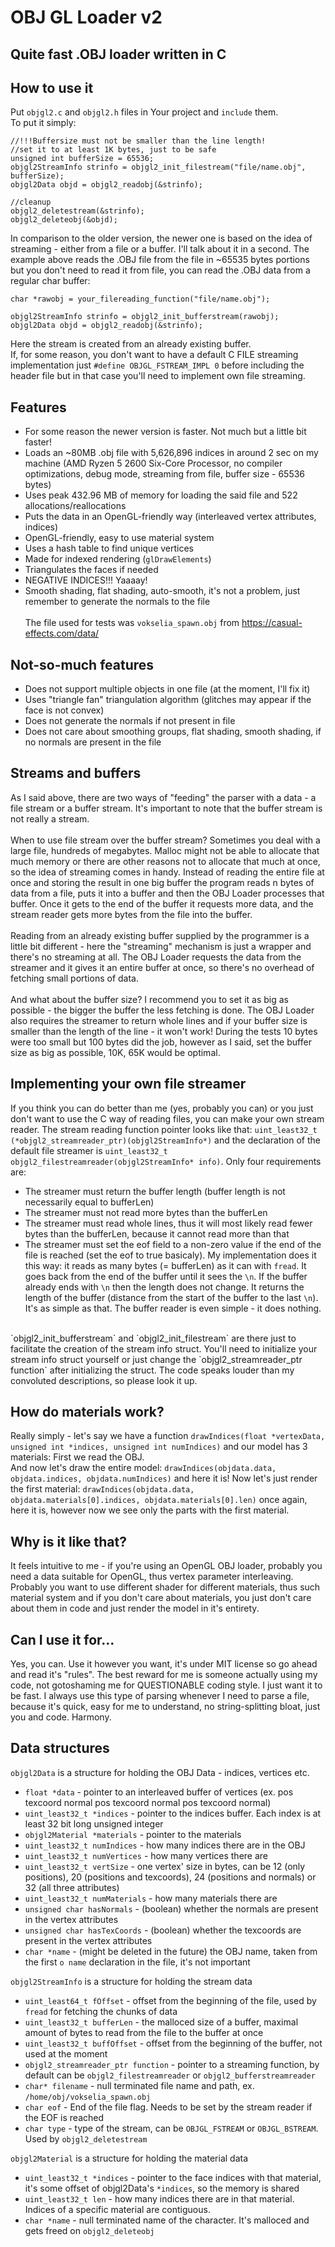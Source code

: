 # OBJ GL Loader v2
## Quite fast .OBJ loader written in C

## How to use it
Put ```objgl2.c``` and ```objgl2.h``` files in Your project and ```include``` them.
<br/>
To put it simply:
```
//!!!Buffersize must not be smaller than the line length!
//set it to at least 1K bytes, just to be safe
unsigned int bufferSize = 65536;
objgl2StreamInfo strinfo = objgl2_init_filestream("file/name.obj", bufferSize);
objgl2Data objd = objgl2_readobj(&strinfo);

//cleanup
objgl2_deletestream(&strinfo);
objgl2_deleteobj(&objd);
```
In comparison to the older version, the newer one is based on the idea of streaming - either from a file or a buffer.
I'll talk about it in a second. The example above reads the .OBJ file from the file in ~65535 bytes portions but you don't need to read it from file, you can read the .OBJ data from a regular char buffer:
```
char *rawobj = your_filereading_function("file/name.obj");

objgl2StreamInfo strinfo = objgl2_init_bufferstream(rawobj);
objgl2Data objd = objgl2_readobj(&strinfo);
```
Here the stream is created from an already existing buffer.
<br/>
If, for some reason, you don't want to have a default C FILE streaming implementation just `#define OBJGL_FSTREAM_IMPL 0` before
including the header file but in that case you'll need to implement own file streaming.

## Features
* For some reason the newer version is faster. Not much but a little bit faster!
* Loads an ~80MB .obj file with 5,626,896 indices in around 2 sec on my machine (AMD Ryzen 5 2600 Six-Core Processor, no compiler optimizations, debug mode, streaming from file, buffer size - 65536 bytes)
* Uses peak 432.96 MB of memory for loading the said file and 522 allocations/reallocations
* Puts the data in an OpenGL-friendly way (interleaved vertex attributes, indices)
* OpenGL-friendly, easy to use material system
* Uses a hash table to find unique vertices
* Made for indexed rendering (`glDrawElements`)
* Triangulates the faces if needed
* NEGATIVE INDICES!!! Yaaaay!
* Smooth shading, flat shading, auto-smooth, it's not a problem, just remember to generate the normals to the file<br/><br/>
The file used for tests was `vokselia_spawn.obj` from https://casual-effects.com/data/
## Not-so-much features
* Does not support multiple objects in one file (at the moment, I'll fix it)
* Uses "triangle fan" triangulation algorithm (glitches may appear if the face is not convex)
* Does not generate the normals if not present in file
* Does not care about smoothing groups, flat shading, smooth shading, if no normals are present in the file

## Streams and buffers
As I said above, there are two ways of "feeding" the parser with a data - a file stream or a buffer stream.
It's important to note that the buffer stream is not really a stream.<br/><br/>
When to use file stream over the buffer stream? Sometimes you deal with a large file, hundreds of megabytes. Malloc might not be able
to allocate that much memory or there are other reasons not to allocate that much at once, so the idea of streaming comes in handy.
Instead of reading the entire file at once and storing the result in one big buffer the program reads n bytes of data from a file, puts it into
a buffer and then the OBJ Loader processes that buffer. Once it gets to the end of the buffer it requests more data, and the stream reader gets more
bytes from the file into the buffer. <br/><br/>
Reading from an already existing buffer supplied by the programmer is a little bit different - here the "streaming" mechanism is just a wrapper and there's no streaming at all. The OBJ Loader requests the data from the streamer and it gives it an entire buffer at once, so there's no overhead of fetching small portions of data.
<br/><br/>
And what about the buffer size? I recommend you to set it as big as possible - the bigger the buffer the less fetching is done. The OBJ Loader also requires the streamer to return whole lines and if your buffer size is smaller than the length of the line - it won't work! During the tests 10 bytes were too small but 100 bytes did the job, however as I said, set the buffer size as big as possible, 10K, 65K would be optimal.

## Implementing your own file streamer
If you think you can do better than me (yes, probably you can) or you just don't want to use the C way of reading files, you can make your own stream reader.
The stream reading function pointer looks like that: `uint_least32_t (*objgl2_streamreader_ptr)(objgl2StreamInfo*)` and the declaration of the default
file streamer is `uint_least32_t objgl2_filestreamreader(objgl2StreamInfo* info)`.
Only four requirements are:
* The streamer must return the buffer length (buffer length is not necessarily equal to bufferLen)
* The streamer must not read more bytes than the bufferLen
* The streamer must read whole lines, thus it will most likely read fewer bytes than the bufferLen, because it cannot read more than that
* The streamer must set the eof field to a non-zero value if the end of the file is reached (set the eof to true basicaly).
My implementation does it this way: it reads as many bytes (= bufferLen) as it can with `fread`. It goes back from the end of the buffer until it sees the `\n`. If the buffer already ends with `\n` then the length does not change. It returns the length of the buffer (distance from the start of the buffer to the last `\n`). It's as simple as that. The buffer reader is even simple - it does nothing.
<br/>
`objgl2_init_bufferstream` and `objgl2_init_filestream` are there just to facilitate the creation of the stream info struct.
You'll need to initialize your stream info struct yourself or just change the `objgl2_streamreader_ptr function` after initializing the struct.
The code speaks louder than my convoluted descriptions, so please look it up.

## How do materials work?
Really simply - let's say we have a function `drawIndices(float *vertexData, unsigned int *indices, unsigned int numIndices)` and our model has 3 materials:
First we read the OBJ. <br/>
And now let's draw the entire model:
`drawIndices(objdata.data, objdata.indices, objdata.numIndices)` and here it is! 
Now let's just render the first material:
`drawIndices(objdata.data, objdata.materials[0].indices, objdata.materials[0].len)` once again, here it is, however now we see only the parts with the first material.

## Why is it like that?
It feels intuitive to me - if you're using an OpenGL OBJ loader, probably you need a data suitable for OpenGL, thus vertex parameter interleaving.
Probably you want to use different shader for different materials, thus such material system and if you don't care about materials,
you just don't care about them in code and just render the model in it's entirety.

## Can I use it for...
Yes, you can. Use it however you want, it's under MIT license so go ahead and read it's "rules". The best reward for me is someone actually using my code, not gotoshaming me for QUESTIONABLE coding style. I just want it to be fast. I always use this type of parsing whenever I need to parse a file, because it's quick, easy for me to understand, no string-splitting bloat, just you and code. Harmony.

## Data structures
`objgl2Data` is a structure for holding the OBJ Data - indices, vertices etc.
* `float *data` - pointer to an interleaved buffer of vertices (ex. pos texcoord normal pos texcoord normal pos texcoord normal)
* `uint_least32_t *indices` - pointer to the indices buffer. Each index is at least 32 bit long unsigned integer
* `objgl2Material *materials` - pointer to the materials
* `uint_least32_t numIndices` - how many indices there are in the OBJ
* `uint_least32_t numVertices` - how many vertices there are
* `uint_least32_t vertSize` - one vertex' size in bytes, can be 12 (only positions), 20 (positions and texcoords), 24 (positions and normals) or 32 (all three attributes)
* `uint_least32_t numMaterials` - how many materials there are
* `unsigned char hasNormals` - (boolean) whether the normals are present in the vertex attributes
* `unsigned char hasTexCoords` - (boolean) whether the texcoords are present in the vertex attributes
* `char *name` - (might be deleted in the future) the OBJ name, taken from the first `o name` declaration in the file, it's not important

`objgl2StreamInfo` is a structure for holding the stream data
* `uint_least64_t fOffset` - offset from the beginning of the file, used by `fread` for fetching the chunks of data
* `uint_least32_t bufferLen` - the malloced size of a buffer, maximal amount of bytes to read from the file to the buffer at once
* `uint_least32_t buffOffset` - offset from the beginning of the buffer, not used at the moment
* `objgl2_streamreader_ptr function` - pointer to a streaming function, by default can be `objgl2_filestreamreader` or `objgl2_bufferstreamreader`
* `char* filename` - null terminated file name and path, ex. `/home/obj/vokselia_spawn.obj`
* `char eof` - End of the file flag. Needs to be set by the stream reader if the EOF is reached
* `char type` - type of the stream, can be `OBJGL_FSTREAM` or `OBJGL_BSTREAM`. Used by `objgl2_deletestream`

`objgl2Material` is a structure for holding the material data
* `uint_least32_t *indices` - pointer to the face indices with that material, it's some offset of objgl2Data's `*indices`, so the memory is shared
* `uint_least32_t len` - how many indices there are in that material. Indices of a specific material are contiguous.
* `char *name` - null terminated name of the character. It's malloced and gets freed on `objgl2_deleteobj`
